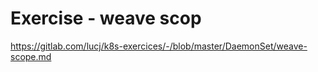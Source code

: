 # Exercise - weave scop 

https://gitlab.com/lucj/k8s-exercices/-/blob/master/DaemonSet/weave-scope.md